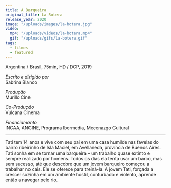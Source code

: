 ```yaml
---
title: A Barqueira
original_title: La Botera
release_year: 2020
image: "/uploads/images/la-botera.jpg"
video:
  mp4: "/uploads/videos/la-botera.mp4"
  gif: "/uploads/gifs/la-botera.gif"
tags:
  - filmes
  - featured
---
```


Argentina / Brasil, 75min, HD / DCP, 2019

_Escrito e dirigido por_  
Sabrina Blanco

_Produção_  
Murillo Cine

_Co-Produção_  
Vulcana Cinema

_Financiamento_  
INCAA, ANCINE, Programa Ibermedia, Mecenazgo Cultural

***

Tati tem 14 anos e vive com seu pai em uma casa humilde nas favelas do bairro ribeirinho de Isla Maciel, em Avellaneda, província de Buenos Aires. Tati sonha em se tornar uma barqueira – um trabalho quase extinto e sempre realizado por homens. Todos os dias ela tenta usar um barco, mas sem sucesso, até que descobre que um jovem barqueiro começou a trabalhar no cais. Ele se oferece para treiná-la. A jovem Tati, forçada a crescer sozinha em um ambiente hostil, conturbado e violento, aprende então a navegar pelo rio.
